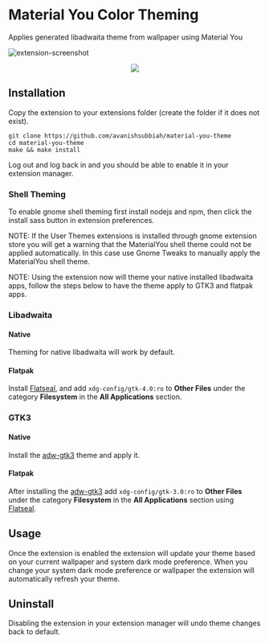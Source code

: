 # Material You Color Theming
Applies generated libadwaita theme from wallpaper using Material You

![extension-screenshot](https://i.imgur.com/VLXfoEa_d.webp?maxwidth=2160&shape=thumb&fidelity=high)

<div align="center">
  <a href="https://extensions.gnome.org/extension/5236/material-you-color-theming/">
    <img src="https://img.shields.io/badge/Install%20from-extensions.gnome.org-4A86CF?style=for-the-badge&logo=Gnome&logoColor=white"/>
  </a>  
</div>

## Installation
Copy the extension to your extensions folder (create the folder if it does not exist).
```
git clone https://github.com/avanishsubbiah/material-you-theme
cd material-you-theme
make && make install
```
Log out and log back in and you should be able to enable it in your extension manager.

### Shell Theming
To enable gnome shell theming first install nodejs and npm, then click the install sass button in extension preferences.

NOTE: If the User Themes extensions is installed through gnome extension store you will get a warning that the MaterialYou shell theme could not be applied automatically. In this case use Gnome Tweaks to manually apply the MaterialYou shell theme.

NOTE: Using the extension now will theme your native installed libadwaita apps, follow the steps below to have the theme apply to GTK3 and flatpak apps.

### Libadwaita
#### Native
Theming for native libadwaita will work by default.
#### Flatpak
Install [Flatseal](https://github.com/tchx84/Flatseal), and add `xdg-config/gtk-4.0:ro` to **Other Files** under the category **Filesystem** in the **All Applications** section.

### GTK3
#### Native
Install the [adw-gtk3](https://github.com/lassekongo83/adw-gtk3) theme and apply it.
#### Flatpak
After installing the [adw-gtk3](https://github.com/lassekongo83/adw-gtk3) add `xdg-config/gtk-3.0:ro` to **Other Files** under the category **Filesystem** in the **All Applications** section using [Flatseal](https://github.com/tchx84/Flatseal).

## Usage
Once the extension is enabled the extension will update your theme based on your current wallpaper and system dark mode preference. When you change your system dark mode preference or wallpaper the extension will automatically refresh your theme.

## Uninstall
Disabling the extension in your extension manager will undo theme changes back to default.
